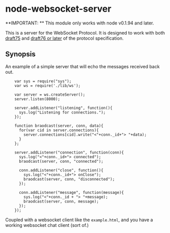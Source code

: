 # node-websocket-server #

**IMPORTANT: ** This module only works with node v0.1.94 and later.

This is a server for the WebSocket Protocol. It is designed to work 
with both [draft75](http://tools.ietf.org/html/draft-hixie-thewebsocketprotocol-75) and [draft76 or later](http://www.whatwg.org/specs/web-socket-protocol/) of the protocol specification.

## Synopsis ##

An example of a simple server that will echo the messages received back out.

		var sys = require("sys");
		var ws = require('./lib/ws');
		
		var server = ws.createServer();
		server.listen(8000);

		server.addListener("listening", function(){
		  sys.log("Listening for connections.");
		});

		function braodcast(server, conn, data){
		  for(var cid in server.connections){
		    server.connections[cid].write("<"+conn._id+"> "+data);
		  }
		};

		server.addListener("connection", function(conn){
		  sys.log("<"+conn._id+"> connected");
		  braodcast(server, conn, "connected");

		  conn.addListener("close", function(){
		    sys.log("<"+conn._id+"> onClose");
		    braodcast(server, conn, "disconnected");
		  });

		  conn.addListener("message", function(message){
		    sys.log("<"+conn._id + "> "+message);
		    braodcast(server, conn, message);
		  });
		});

Coupled with a websocket client like the `example.html`, and you have a working websocket chat client (sort of.)
